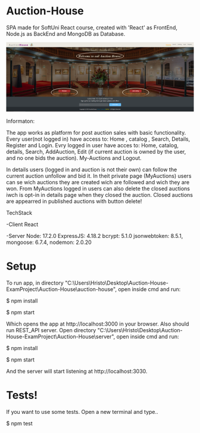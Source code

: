 # Auction-House

SPA  made for SoftUni React course, created with 'React' as FrontEnd, Node.js as BackEnd and MongoDB as Database.

![](/AuctionHouse.png)

Informaton:

The app works as platform for post auction sales with basic functionality.
Every user(not logged in) have access to: Home , catalog , Search, Details, Register and Login.
Evry logged in user have acces to: Home, catalog, details, Search, AddAuction, Edit (if current auction is owned by the user, and no one bids the auction). My-Auctions and Logout.

In details users (logged in and auction is not their own) can follow the current auction unfollow and bid it. In theit private page (MyAuctions) users can se wich auctions they are created wich are followed and wich they are won.
From MyAuctions logged in users can also delete the closed auctions iwch is opt-in in details page when they closed the auction. Closed auctions are appearred in published auctions with button delete!


TechStack



-Client
    React
    
    
    
-Server
    Node: 17.2.0
    ExpressJS: 4.18.2
    bcrypt: 5.1.0
    jsonwebtoken: 8.5.1,
    mongoose: 6.7.4,
    nodemon: 2.0.20

# Setup

To run app, in directory "C:\Users\Hristo\Desktop\Auction-House-ExamProject\Auction-House\auction-house",  open inside cmd and run:

$ npm install

$ npm start

Which opens the app at http://localhost:3000 in your browser.
Also should run REST_API server.
Open directory "C:\Users\Hristo\Desktop\Auction-House-ExamProject\Auction-House\server", open inside cmd and run:

$ npm install

$ npm start

And the server will start listening at http://localhost:3030.

# Tests!

If you want to use some tests.
Open a new terminal and type..

$ npm test
